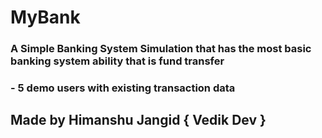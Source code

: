 # MyBank

### A Simple Banking System Simulation that has the most basic banking system ability that is fund transfer

### - 5 demo users with existing transaction data

## Made by Himanshu Jangid { Vedik Dev }